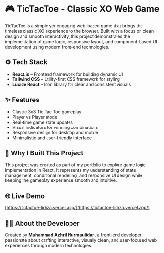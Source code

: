 # 🎮 TicTacToe - Classic XO Web Game

TicTacToe is a simple yet engaging web-based game that brings the timeless classic XO experience to the browser. Built with a focus on clean design and smooth interactivity, this project demonstrates the implementation of game logic, responsive layout, and component-based UI development using modern front-end technologies.

## ⚙️ Tech Stack

- **React.js** – Frontend framework for building dynamic UI  
- **Tailwind CSS** – Utility-first CSS framework for styling  
- **Lucide React** – Icon library for clear and consistent visuals  

## ✨ Features

- Classic 3x3 Tic Tac Toe gameplay  
- Player vs Player mode  
- Real-time game state updates  
- Visual indicators for winning combinations  
- Responsive design for desktop and mobile  
- Minimalistic and user-friendly interface  

## 🎯 Why I Built This Project

This project was created as part of my portfolio to explore game logic implementation in React. It represents my understanding of state management, conditional rendering, and responsive UI design while keeping the gameplay experience smooth and intuitive.

## 🌐 Live Demo

[https://tictactoe-lirhza.vercel.app/](https://tictactoe-lirhza.vercel.app/)

## 👨‍💻 About the Developer

Created by **Muhammad Azhril Nurmaulidan**, a front-end developer passionate about crafting interactive, visually clean, and user-focused web experiences through modern technologies.
